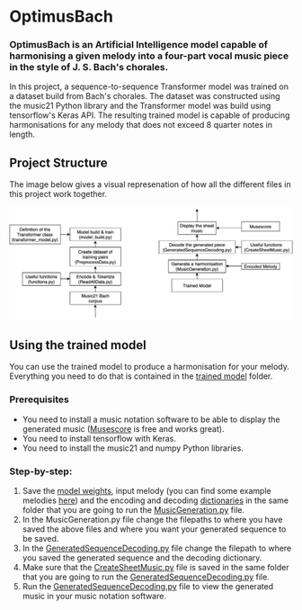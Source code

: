 # OptimusBach

### OptimusBach is an Artificial Intelligence model capable of harmonising a given melody into a four-part vocal music piece in the style of J. S. Bach's chorales.

In this project, a sequence-to-sequence Transformer model was trained on a dataset build from Bach's chorales. The dataset was constructed using the music21 Python library and the Transformer model was build using tensorflow's Keras API. The resulting trained model is capable of producing harmonisations for any melody that does not exceed 8 quarter notes in length.

## Project Structure

The image below gives a visual represenation of how all the different files in this project work together.

![alt text](https://raw.githubusercontent.com/konassimako/OptimusBach/main/program_visual_structure.png "Visual representation of the project")

## Using the trained model

You can use the trained model to produce a harmonisation for your melody. Everything you need to do that is contained in the [trained model](https://github.com/konassimako/OptimusBach/tree/main/trained%20model) folder.

### Prerequisites 

* You need to install a music notation software to be able to display the generated music ([Musescore](https://musescore.org) is free and works great).
* You need to install tensorflow with Keras.
* You need to install the music21 and numpy Python libraries.

### Step-by-step:

1. Save the [model weights](https://github.com/konassimako/OptimusBach/blob/main/trained%20model/trained%20model%20weights/SmallSingleLayerModel.h5), input melody (you can find some example melodies [here](https://github.com/konassimako/OptimusBach/tree/main/trained%20model/sample%20melodies)) and the encoding and decoding [dictionaries](https://github.com/konassimako/OptimusBach/tree/main/trained%20model/dictionaries) in the same folder that you are going to run the [MusicGeneration.py](https://github.com/konassimako/OptimusBach/blob/main/trained%20model/MusicGeneration.py) file.
2. In the MusicGeneration.py file change the filepaths to where you have saved the above files and where you want your generated sequence to be saved.
3. In the [GeneratedSequenceDecoding.py](https://github.com/konassimako/OptimusBach/blob/main/trained%20model/GeneratedSequenceDecoding.py) file change the filepath to where you saved the generated sequence and the decoding dictionary.
4. Make sure that the [CreateSheetMusic.py](https://github.com/konassimako/OptimusBach/blob/main/trained%20model/CreateSheetMusic.py) file is saved in the same folder that you are going to run the [GeneratedSequenceDecoding.py](https://github.com/konassimako/OptimusBach/blob/main/trained%20model/GeneratedSequenceDecoding.py) file.
5. Run the [GeneratedSequenceDecoding.py](https://github.com/konassimako/OptimusBach/blob/main/trained%20model/GeneratedSequenceDecoding.py) file to view the generated music in your music notation software.
